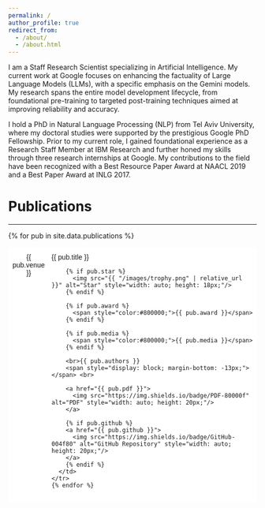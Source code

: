 ```yaml
---
permalink: /
author_profile: true
redirect_from: 
  - /about/
  - /about.html
---
```


I am a Staff Research Scientist specializing in Artificial Intelligence. My current work at Google focuses on enhancing the factuality of Large Language Models (LLMs), with a specific emphasis on the Gemini models. My research spans the entire model development lifecycle, from foundational pre-training to targeted post-training techniques aimed at improving reliability and accuracy.

I hold a PhD in Natural Language Processing (NLP) from Tel Aviv University, where my doctoral studies were supported by the prestigious Google PhD Fellowship. Prior to my current role, I gained foundational experience as a Research Staff Member at IBM Research and further honed my skills through three research internships at Google. My contributions to the field have been recognized with a Best Resource Paper Award at NAACL 2019 and a Best Paper Award at INLG 2017.

# Publications

---
<style type="text/css">
  .tg  {border-collapse:collapse;border-spacing:0;}
  .tg td{border-color:black;border-style:solid;border-width:1px;font-family:Arial, sans-serif;font-size:14px; overflow:hidden;padding:10px 5px;word-break:normal;}
  .tg th{border-color:black;border-style:solid;border-width:1px;font-family:Arial, sans-serif;font-size:14px; font-weight:normal;overflow:hidden;padding:10px 5px;word-break:normal;}
  .tg .tg-oe15{background-color:#ffffff;border-color:#ffffff;text-align:left;vertical-align:top}
  .tg .tg-wk8r{background-color:#ffffff;border-color:#ffffff;text-align:center;vertical-align:top}
</style>

<table class="tg">
  <tbody>
    {% for pub in site.data.publications %}
    <tr>
      <td class="tg-wk8r">{{ pub.venue }}</td>
      <td class="tg-oe15">
        {{ pub.title }}
        
        {% if pub.star %}
          <img src="{{ "/images/trophy.png" | relative_url }}" alt="Star" style="width: auto; height: 18px;"/>
        {% endif %}

        {% if pub.award %}
          <span style="color:#800000;">{{ pub.award }}</span>
        {% endif %}

        {% if pub.media %}
          <span style="color:#800000;">{{ pub.media }}</span>
        {% endif %}

        <br>{{ pub.authors }}
        <span style="display: block; margin-bottom: -13px;"></span> <br> 
        
        <a href="{{ pub.pdf }}">
          <img src="https://img.shields.io/badge/PDF-80000f" alt="PDF" style="width: auto; height: 20px;"/>
        </a>
        
        {% if pub.github %}
        <a href="{{ pub.github }}">
          <img src="https://img.shields.io/badge/GitHub-004f80" alt="GitHub Repository" style="width: auto; height: 20px;"/>
        </a>
        {% endif %}
      </td>
    </tr>
    {% endfor %}
  </tbody>
</table>
